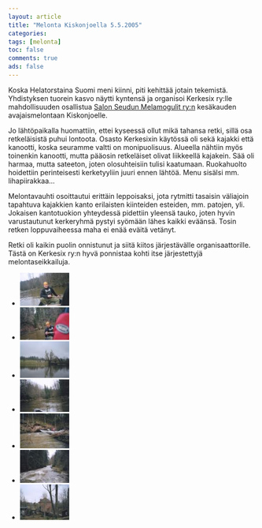```yaml
---
layout: article 
title: "Melonta Kiskonjoella 5.5.2005" 
categories: 
tags: [melonta]
toc: false 
comments: true 
ads: false 
---
```


Koska Helatorstaina Suomi meni kiinni, piti kehittää jotain tekemistä.
Yhdistyksen tuorein kasvo näytti kyntensä ja organisoi Kerkesix ry:lle
mahdollisuuden osallistua [Salon Seudun Melamogulit
ry:n](http://www.melamogulit.com/) kesäkauden
avajaismelontaan Kiskonjoelle.

Jo lähtöpaikalla huomattiin, ettei kyseessä ollut mikä tahansa retki,
sillä osa retkeläisistä puhui lontoota. Osasto Kerkesixin käytössä oli
sekä kajakki että kanootti, koska seuramme valtti on monipuolisuus.
Alueella nähtiin myös toinenkin kanootti, mutta pääosin retkeläiset
olivat liikkeellä kajakein. Sää oli harmaa, mutta sateeton, joten
olosuhteisiin tulisi kaatumaan. Ruokahuolto hoidettiin perinteisesti
kerketyyliin juuri ennen lähtöä. Menu sisälsi mm. lihapiirakkaa...

Melontavauhti osoittautui erittäin leppoisaksi, jota rytmitti tasaisin
väliajoin tapahtuva kajakkien kanto erilaisten kiinteiden esteiden, mm.
patojen, yli. Jokaisen kantotuokion yhteydessä pidettiin yleensä tauko,
joten hyvin varustautunut kerkeryhmä pystyi syömään lähes kaikki
eväänsä. Tosin retken loppuvaiheessa maha ei enää eväitä vetänyt.

Retki oli kaikin puolin onnistunut ja siitä kiitos järjestävälle
organisaattorille. Tästä on Kerkesix ry:n hyvä ponnistaa kohti itse
järjestettyjä melontaseikkailuja.

<div class="image-gallery" markdown="1">

-   [![](/images/melonta-kiskonjoella-5.5.2005/Thumbnails/melontakiskonjoki20050505_01b.jpg)](/images/melonta-kiskonjoella-5.5.2005/melontakiskonjoki20050505_01b.jpg)
-   [![](/images/melonta-kiskonjoella-5.5.2005/Thumbnails/melontakiskonjoki20050505_02b.jpg)](/images/melonta-kiskonjoella-5.5.2005/melontakiskonjoki20050505_02b.jpg)
-   [![](/images/melonta-kiskonjoella-5.5.2005/Thumbnails/melontakiskonjoki20050505_03b.jpg)](/images/melonta-kiskonjoella-5.5.2005/melontakiskonjoki20050505_03b.jpg)
-   [![](/images/melonta-kiskonjoella-5.5.2005/Thumbnails/melontakiskonjoki20050505_04b.jpg)](/images/melonta-kiskonjoella-5.5.2005/melontakiskonjoki20050505_04b.jpg)
-   [![](/images/melonta-kiskonjoella-5.5.2005/Thumbnails/melontakiskonjoki20050505_05b.jpg)](/images/melonta-kiskonjoella-5.5.2005/melontakiskonjoki20050505_05b.jpg)
-   [![](/images/melonta-kiskonjoella-5.5.2005/Thumbnails/melontakiskonjoki20050505_06b.jpg)](/images/melonta-kiskonjoella-5.5.2005/melontakiskonjoki20050505_06b.jpg)
-   [![](/images/melonta-kiskonjoella-5.5.2005/Thumbnails/melontakiskonjoki20050505_07b.jpg)](/images/melonta-kiskonjoella-5.5.2005/melontakiskonjoki20050505_07b.jpg)

</div>
